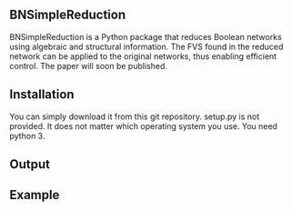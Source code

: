 ## BNSimpleReduction
BNSimpleReduction is a Python package that reduces Boolean networks using algebraic and structural information. The FVS found in the reduced network can be applied to the original networks, thus enabling efficient control. The paper will soon be published.

## Installation
You can simply download it from this git repository. setup.py is not provided. It does not matter which operating system you use. You need python 3.

## Output


## Example

